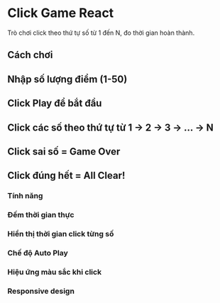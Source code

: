 
# Click Game React

Trò chơi click theo thứ tự số từ 1 đến N, đo thời gian hoàn thành.

## Cách chơi
## Nhập số lượng điểm (1-50)
## Click Play để bắt đầu
## Click các số theo thứ tự từ 1 → 2 → 3 → ... → N
## Click sai số = Game Over
## Click đúng hết = All Clear!



### Tính năng
### Đếm thời gian thực
### Hiển thị thời gian click từng số
### Chế độ Auto Play
### Hiệu ứng màu sắc khi click
### Responsive design

